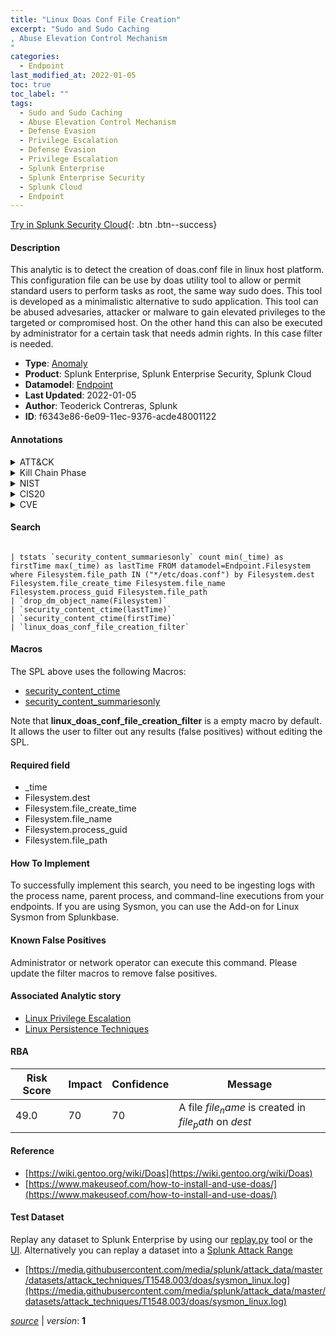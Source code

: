 ```yaml
---
title: "Linux Doas Conf File Creation"
excerpt: "Sudo and Sudo Caching
, Abuse Elevation Control Mechanism
"
categories:
  - Endpoint
last_modified_at: 2022-01-05
toc: true
toc_label: ""
tags:
  - Sudo and Sudo Caching
  - Abuse Elevation Control Mechanism
  - Defense Evasion
  - Privilege Escalation
  - Defense Evasion
  - Privilege Escalation
  - Splunk Enterprise
  - Splunk Enterprise Security
  - Splunk Cloud
  - Endpoint
---
```




[Try in Splunk Security Cloud](https://www.splunk.com/en_splunk_app_enrichmentus/cyber-security.html){: .btn .btn--success}

#### Description

This analytic is to detect the creation of doas.conf file in linux host platform. This configuration file can be use by doas utility tool to allow or permit standard users to perform tasks as root, the same way sudo does. This tool is developed as a minimalistic alternative to sudo application. This tool can be abused advesaries, attacker or malware to gain elevated privileges to the targeted or compromised host. On the other hand this can also be executed by administrator for a certain task that needs admin rights. In this case filter is needed.

- **Type**: [Anomaly](https://github.com/splunk/security_content/wiki/Detection-Analytic-Types)
- **Product**: Splunk Enterprise, Splunk Enterprise Security, Splunk Cloud
- **Datamodel**: [Endpoint](https://docs.splunk.com/Documentation/CIM/latest/User/Endpoint)
- **Last Updated**: 2022-01-05
- **Author**: Teoderick Contreras, Splunk
- **ID**: f6343e86-6e09-11ec-9376-acde48001122


#### Annotations

<details>
  <summary>ATT&CK</summary>

<div markdown="1">


| ID             | Technique        |  Tactic             |
| -------------- | ---------------- |-------------------- |
| [T1548.003](https://attack.mitre.org/techniques/T1548/003/) | Sudo and Sudo Caching | Defense Evasion, Privilege Escalation |

| [T1548](https://attack.mitre.org/techniques/T1548/) | Abuse Elevation Control Mechanism | Defense Evasion, Privilege Escalation |

</div>
</details>


<details>
  <summary>Kill Chain Phase</summary>

<div markdown="1">

* Exploitation


</div>
</details>


<details>
  <summary>NIST</summary>

<div markdown="1">

* DE.CM



</div>
</details>

<details>
  <summary>CIS20</summary>

<div markdown="1">

* CIS 3
* CIS 5
* CIS 16



</div>
</details>

<details>
  <summary>CVE</summary>

<div markdown="1">


</div>
</details>

#### Search

```

| tstats `security_content_summariesonly` count min(_time) as firstTime max(_time) as lastTime FROM datamodel=Endpoint.Filesystem where Filesystem.file_path IN ("*/etc/doas.conf") by Filesystem.dest Filesystem.file_create_time Filesystem.file_name Filesystem.process_guid Filesystem.file_path 
| `drop_dm_object_name(Filesystem)` 
| `security_content_ctime(lastTime)` 
| `security_content_ctime(firstTime)` 
| `linux_doas_conf_file_creation_filter`
```

#### Macros
The SPL above uses the following Macros:
* [security_content_ctime](https://github.com/splunk/security_content/blob/develop/macros/security_content_ctime.yml)
* [security_content_summariesonly](https://github.com/splunk/security_content/blob/develop/macros/security_content_summariesonly.yml)

Note that **linux_doas_conf_file_creation_filter** is a empty macro by default. It allows the user to filter out any results (false positives) without editing the SPL.

#### Required field
* _time
* Filesystem.dest
* Filesystem.file_create_time
* Filesystem.file_name
* Filesystem.process_guid
* Filesystem.file_path


#### How To Implement
To successfully implement this search, you need to be ingesting logs with the process name, parent process, and command-line executions from your endpoints. If you are using Sysmon, you can use the Add-on for Linux Sysmon from Splunkbase.

#### Known False Positives
Administrator or network operator can execute this command. Please update the filter macros to remove false positives.

#### Associated Analytic story
* [Linux Privilege Escalation](/stories/linux_privilege_escalation)
* [Linux Persistence Techniques](/stories/linux_persistence_techniques)




#### RBA

| Risk Score  | Impact      | Confidence   | Message      |
| ----------- | ----------- |--------------|--------------|
| 49.0 | 70 | 70 | A file $file_name$ is created in $file_path$ on $dest$ |


#### Reference

* [https://wiki.gentoo.org/wiki/Doas](https://wiki.gentoo.org/wiki/Doas)
* [https://www.makeuseof.com/how-to-install-and-use-doas/](https://www.makeuseof.com/how-to-install-and-use-doas/)



#### Test Dataset
Replay any dataset to Splunk Enterprise by using our [replay.py](https://github.com/splunk/attack_data#using-replaypy) tool or the [UI](https://github.com/splunk/attack_data#using-ui).
Alternatively you can replay a dataset into a [Splunk Attack Range](https://github.com/splunk/attack_range#replay-dumps-into-attack-range-splunk-server)


* [https://media.githubusercontent.com/media/splunk/attack_data/master/datasets/attack_techniques/T1548.003/doas/sysmon_linux.log](https://media.githubusercontent.com/media/splunk/attack_data/master/datasets/attack_techniques/T1548.003/doas/sysmon_linux.log)



[*source*](https://github.com/splunk/security_content/tree/develop/detections/endpoint/linux_doas_conf_file_creation.yml) \| *version*: **1**